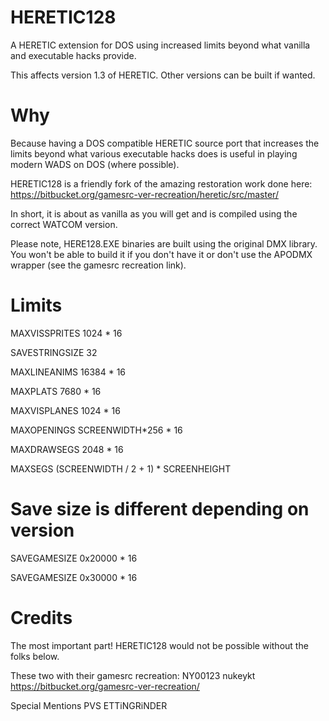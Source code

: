 # HERETIC128
A HERETIC extension for DOS using increased limits beyond what vanilla and executable hacks provide.

This affects version 1.3 of HERETIC.  Other versions can be built if wanted.

# Why
Because having a DOS compatible HERETIC source port that increases the limits beyond what various executable hacks does is useful in playing modern WADS on DOS (where possible).

HERETIC128 is a friendly fork of the amazing restoration work done here:
https://bitbucket.org/gamesrc-ver-recreation/heretic/src/master/

In short, it is about as vanilla as you will get and is compiled using the correct WATCOM version.

Please note, HERE128.EXE binaries are built using the original DMX library.  You won't be able to build it if you don't have it or don't use the APODMX wrapper (see the gamesrc recreation link).

# Limits
MAXVISSPRITES    1024 * 16

SAVESTRINGSIZE 32

MAXLINEANIMS        16384 * 16

MAXPLATS    7680 * 16

MAXVISPLANES    1024 * 16

MAXOPENINGS        SCREENWIDTH*256 * 16

MAXDRAWSEGS        2048 * 16

MAXSEGS (SCREENWIDTH / 2 + 1) * SCREENHEIGHT

# Save size is different depending on version

SAVEGAMESIZE 0x20000 * 16

SAVEGAMESIZE 0x30000 * 16

# Credits

The most important part!  HERETIC128 would not be possible without the folks below.

These two with their gamesrc recreation:
NY00123
nukeykt
https://bitbucket.org/gamesrc-ver-recreation/

Special Mentions
PVS
ETTiNGRiNDER
